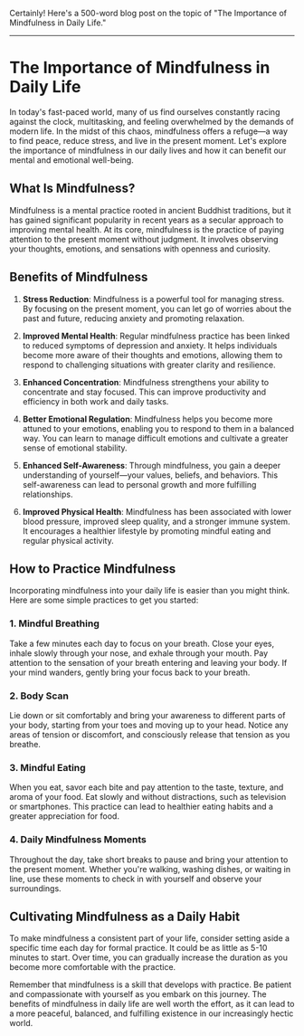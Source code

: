 Certainly! Here's a 500-word blog post on the topic of "The Importance of Mindfulness in Daily Life."

---

# The Importance of Mindfulness in Daily Life

In today's fast-paced world, many of us find ourselves constantly racing against the clock, multitasking, and feeling overwhelmed by the demands of modern life. In the midst of this chaos, mindfulness offers a refuge—a way to find peace, reduce stress, and live in the present moment. Let's explore the importance of mindfulness in our daily lives and how it can benefit our mental and emotional well-being.

## What Is Mindfulness?

Mindfulness is a mental practice rooted in ancient Buddhist traditions, but it has gained significant popularity in recent years as a secular approach to improving mental health. At its core, mindfulness is the practice of paying attention to the present moment without judgment. It involves observing your thoughts, emotions, and sensations with openness and curiosity.

## Benefits of Mindfulness

1. **Stress Reduction**: Mindfulness is a powerful tool for managing stress. By focusing on the present moment, you can let go of worries about the past and future, reducing anxiety and promoting relaxation.

2. **Improved Mental Health**: Regular mindfulness practice has been linked to reduced symptoms of depression and anxiety. It helps individuals become more aware of their thoughts and emotions, allowing them to respond to challenging situations with greater clarity and resilience.

3. **Enhanced Concentration**: Mindfulness strengthens your ability to concentrate and stay focused. This can improve productivity and efficiency in both work and daily tasks.

4. **Better Emotional Regulation**: Mindfulness helps you become more attuned to your emotions, enabling you to respond to them in a balanced way. You can learn to manage difficult emotions and cultivate a greater sense of emotional stability.

5. **Enhanced Self-Awareness**: Through mindfulness, you gain a deeper understanding of yourself—your values, beliefs, and behaviors. This self-awareness can lead to personal growth and more fulfilling relationships.

6. **Improved Physical Health**: Mindfulness has been associated with lower blood pressure, improved sleep quality, and a stronger immune system. It encourages a healthier lifestyle by promoting mindful eating and regular physical activity.

## How to Practice Mindfulness

Incorporating mindfulness into your daily life is easier than you might think. Here are some simple practices to get you started:

### 1. Mindful Breathing

Take a few minutes each day to focus on your breath. Close your eyes, inhale slowly through your nose, and exhale through your mouth. Pay attention to the sensation of your breath entering and leaving your body. If your mind wanders, gently bring your focus back to your breath.

### 2. Body Scan

Lie down or sit comfortably and bring your awareness to different parts of your body, starting from your toes and moving up to your head. Notice any areas of tension or discomfort, and consciously release that tension as you breathe.

### 3. Mindful Eating

When you eat, savor each bite and pay attention to the taste, texture, and aroma of your food. Eat slowly and without distractions, such as television or smartphones. This practice can lead to healthier eating habits and a greater appreciation for food.

### 4. Daily Mindfulness Moments

Throughout the day, take short breaks to pause and bring your attention to the present moment. Whether you're walking, washing dishes, or waiting in line, use these moments to check in with yourself and observe your surroundings.

## Cultivating Mindfulness as a Daily Habit

To make mindfulness a consistent part of your life, consider setting aside a specific time each day for formal practice. It could be as little as 5-10 minutes to start. Over time, you can gradually increase the duration as you become more comfortable with the practice.

Remember that mindfulness is a skill that develops with practice. Be patient and compassionate with yourself as you embark on this journey. The benefits of mindfulness in daily life are well worth the effort, as it can lead to a more peaceful, balanced, and fulfilling existence in our increasingly hectic world.
